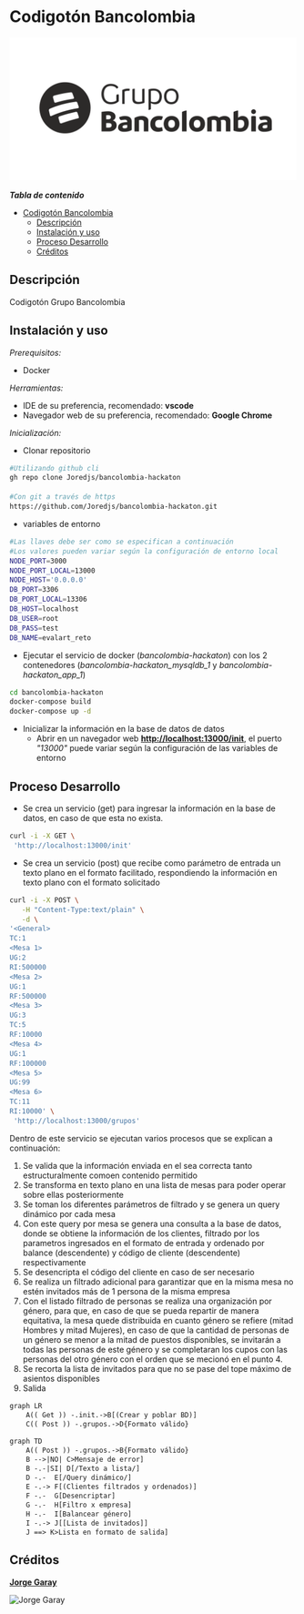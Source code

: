 # Codigotón Bancolombia

![Logo Bancolombia](logo-bc.png "Grupo Bancolombia")

***Tabla de contenido***

- [Codigotón Bancolombia](#codigotón-bancolombia)
  - [Descripción](#descripción)
  - [Instalación y uso](#instalación-y-uso)
  - [Proceso Desarrollo](#proceso-desarrollo)
  - [Créditos](#créditos)

## Descripción

Codigotón Grupo Bancolombia

## Instalación y uso

*Prerequisitos:*

- Docker

*Herramientas:*

- IDE de su preferencia, recomendado: **vscode**
- Navegador web de su preferencia, recomendado: **Google Chrome**

*Inicialización:*

- Clonar repositorio

```bash
#Utilizando github cli
gh repo clone Joredjs/bancolombia-hackaton

#Con git a través de https
https://github.com/Joredjs/bancolombia-hackaton.git
```

- variables de entorno
  
```bash
#Las llaves debe ser como se especifican a continuación
#Los valores pueden variar según la configuración de entorno local
NODE_PORT=3000
NODE_PORT_LOCAL=13000
NODE_HOST='0.0.0.0'
DB_PORT=3306
DB_PORT_LOCAL=13306
DB_HOST=localhost
DB_USER=root
DB_PASS=test
DB_NAME=evalart_reto
```

- Ejecutar el servicio de docker (*bancolombia-hackaton*) con los 2 contenedores (*bancolombia-hackaton_mysqldb_1* y *bancolombia-hackaton_app_1*)

```bash
cd bancolombia-hackaton
docker-compose build
docker-compose up -d
```

- Inicializar la información en la base de datos de datos
  - Abrir en un navegador web **<http://localhost:13000/init>**, el puerto *"13000"* puede variar según la configuración de las variables de entorno

## Proceso Desarrollo

- Se crea un servicio (get) para ingresar la información en la base de datos, en caso de que esta no exista.

```bash
curl -i -X GET \
 'http://localhost:13000/init'
```

- Se crea un servicio (post) que recibe como parámetro de entrada un texto plano en el formato facilitado, respondiendo la información en texto plano con el formato solicitado

```bash
curl -i -X POST \
   -H "Content-Type:text/plain" \
   -d \
'<General>
TC:1
<Mesa 1>
UG:2
RI:500000
<Mesa 2>
UG:1
RF:500000
<Mesa 3>
UG:3
TC:5
RF:10000
<Mesa 4>
UG:1
RF:100000
<Mesa 5>
UG:99
<Mesa 6>
TC:11
RI:10000' \
 'http://localhost:13000/grupos'
```

Dentro de este servicio se ejecutan varios procesos que se explican a continuación:

1. Se valida que la información enviada en el sea correcta tanto estructuralmente comoen contenido permitido
2. Se transforma en texto plano en una lista de mesas para poder operar sobre ellas posteriormente
3. Se toman los diferentes parámetros de filtrado y se genera un query dinámico por cada mesa
4. Con este query por mesa se genera una consulta a la base de datos, donde se obtiene la información de los clientes, filtrado por los parametros ingresados en el formato de entrada y ordenado por balance (descendente) y código de cliente (descendente) respectivamente
5. Se desencripta el código del cliente en caso de ser necesario
6. Se realiza un filtrado adicional para garantizar que en la misma mesa no estén invitados más de 1 persona de la misma empresa
7. Con el listado filtrado de personas se realiza una organización por género, para que, en caso de que se pueda repartir de manera equitativa, la mesa quede distribuida en cuanto género se refiere (mitad Hombres y mitad Mujeres), en caso de que la cantidad de personas de un género se menor a la mitad de puestos disponibles, se invitarán a todas las personas de este género y se completaran los cupos con las personas del otro género con el orden que se mecionó en el punto 4.
8. Se recorta la lista de invitados para que no se pase del tope máximo de asientos disponibles
9. Salida

```mermaid
graph LR
    A(( Get )) -.init.->B[(Crear y poblar BD)]
    C(( Post )) -.grupos.->D{Formato válido}
```

```mermaid
graph TD
    A(( Post )) -.grupos.->B{Formato válido}
    B -->|NO| C>Mensaje de error]
    B -.-|SI| D[/Texto a lista/]
    D -.-  E[/Query dinámico/]
    E -.-> F[(Clientes filtrados y ordenados)]
    F -.-  G[Desencriptar]
    G -.-  H[Filtro x empresa]
    H -.-  I[Balancear género]
    I -.-> J[[Lista de invitados]]
    J ==> K>Lista en formato de salida]
```

## Créditos

**[Jorge Garay](https://github.com/Joredjs)**

![Jorge Garay](https://avatars.githubusercontent.com/u/3341088?s=10&v=4)
